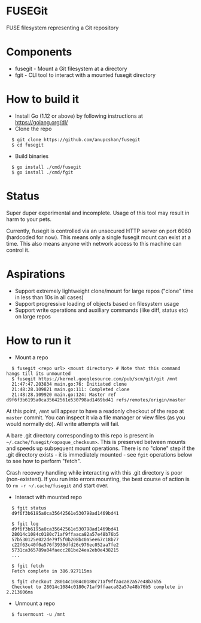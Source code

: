 FUSEGit
=======

FUSE filesystem representing a Git repository


Components
==========
- fusegit - Mount a Git filesystem at a directory
- fgit - CLI tool to interact with a mounted fusegit directory


How to build it
===============
- Install Go (1.12 or above) by following instructions at https://golang.org/dl/
- Clone the repo
```
  $ git clone https://github.com/anupcshan/fusegit
  $ cd fusegit
```
- Build binaries
```
  $ go install ./cmd/fusegit
  $ go install ./cmd/fgit
```


Status
======
Super duper experimental and incomplete. Usage of this tool may result in harm to your pets.

Currently, fusegit is controlled via an unsecured HTTP server on port 6060 (hardcoded for now). This means only a single fusegit mount can exist at a time. This also means anyone with network access to this machine can control it.


Aspirations
===========
- Support extremely lightweight clone/mount for large repos ("clone" time in less than 10s in all cases)
- Support progressive loading of objects based on filesystem usage
- Support write operations and auxiliary commands (like diff, status etc) on large repos


How to run it
=============
- Mount a repo
```
  $ fusegit <repo url> <mount directory> # Note that this command hangs till its unmounted
  $ fusegit https://kernel.googlesource.com/pub/scm/git/git /mnt
  21:47:47.203834 main.go:76: Initiated clone
  21:48:28.109821 main.go:111: Completed clone
  21:48:28.109920 main.go:124: Master ref d9f6f3b6195a0ca35642561e530798ad1469bd41 refs/remotes/origin/master
```
  At this point, `/mnt` will appear to have a readonly checkout of the repo at `master` commit. You
can inspect it via a file manager or view files (as you would normally do). All write attempts will
fail.

  A bare .git directory corresponding to this repo is present in `~/.cache/fusegit/<opaque_checksum>`.
This is preserved between mounts and speeds up subsequent mount operations. There is no "clone" step
if the .git directory exists - it is immediately mounted - see `fgit` operations below to see how to
perform "fetch".

  Crash recovery handling while interacting with this .git directory is poor (non-existent). If you
run into errors mounting, the best course of action is to `rm -r ~/.cache/fusegit` and start over.

- Interact with mounted repo
```
  $ fgit status
  d9f6f3b6195a0ca35642561e530798ad1469bd41

  $ fgit log   
  d9f6f3b6195a0ca35642561e530798ad1469bd41
  28014c1084c0180c71af9ffaaca82a57e48b76b5
  57b530125e022de79f5f0b208bc0a5ee67c18b77
  c22f63c40f0a576f3938dfd26c976ec052aa7fe2
  5731ca365789a04faecc281be24ea2eb0e438215
  ...

  $ fgit fetch
  Fetch complete in 386.927115ms

  $ fgit checkout 28014c1084c0180c71af9ffaaca82a57e48b76b5
  Checkout to 28014c1084c0180c71af9ffaaca82a57e48b76b5 complete in 2.213606ms
```

- Unmount a repo
```
  $ fusermount -u /mnt
```
